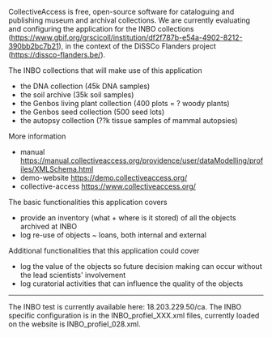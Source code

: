 CollectiveAccess is free, open-source software for cataloguing and publishing museum and archival collections. We are currently evaluating and configuring the application for the INBO collections (https://www.gbif.org/grscicoll/institution/df2f787b-e54a-4902-8212-390bb2bc7b21), in the context of the DiSSCo Flanders project (https://dissco-flanders.be/).

The INBO collections that will make use of this application
- the DNA collection (45k DNA samples)
- the soil archive (35k soil samples)
- the Genbos living plant collection (400 plots = ? woody plants)
- the Genbos seed collection (500 seed lots)
- the autopsy collection (??k tissue samples of mammal autopsies)

More information
- manual	https://manual.collectiveaccess.org/providence/user/dataModelling/profiles/XMLSchema.html
- demo-website	https://demo.collectiveaccess.org/
- collective-access https://www.collectiveaccess.org/

The basic functionalities this application covers
- provide an inventory (what + where is it stored) of all the objects archived at INBO
- log re-use of objects ~ loans, both internal and external

Additional functionalities that this application could cover
- log the value of the objects so future decision making can occur without the lead scientists' involvement
- log curatorial activities that can influence the quality of the objects

----

The INBO test is currently available here:	18.203.229.50/ca. 
The INBO specific configuration is in the INBO_profiel_XXX.xml files, currently loaded on the website is INBO_profiel_028.xml.
